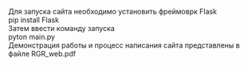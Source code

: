 Для запуска сайта необходимо установить фреймоврк Flask  
pip install Flask  
Затем ввести команду запуска  
pyton main.py  
Демонстрация работы и процесс написания сайта представлены в файле RGR_web.pdf
